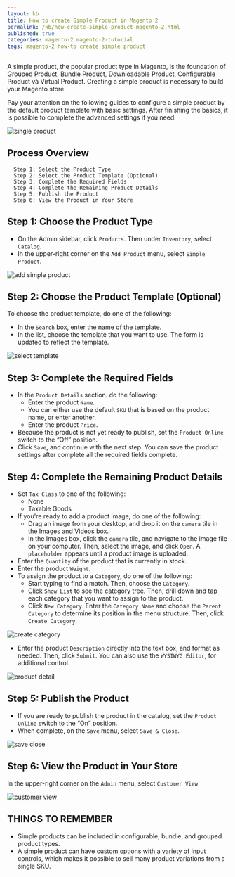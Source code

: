 ```yaml
---
layout: kb
title: How to create Simple Product in Magento 2
permalink: /kb/how-create-simple-product-magento-2.html
published: true
categories: magento-2 magento-2-tutorial
tags: magento-2 how-to create simple product
---
```



A simple product, the popular product type in Magento, is the foundation of Grouped Product, Bundle Product, Downloadable Product, Configurable Product và Virtual Product. Creating a simple product is necessary to build your Magento store.

Pay your attention on the following guides to configure a simple product by the default product template with basic settings. After finishing the basics, it is possible to complete the advanced settings if you need.

![single product](https://lh3.googleusercontent.com/WexvePeG2kcG2znvOmiNh0iqH6ZVu9GkS9PXxPrisrQSQ6LZB6vxs1855wMgSp7of6PrhLoWqUKuCBUTWuONz-WHgpf538zUd3g1E4VFemMsPGzkP49ZnCycwBKephgeW_0nJ2YB)

## Process Overview

      Step 1: Select the Product Type
      Step 2: Select the Product Template (Optional)
      Step 3: Complete the Required Fields
      Step 4: Complete the Remaining Product Details
      Step 5: Publish the Product
      Step 6: View the Product in Your Store

## Step 1: Choose the Product Type

* On the Admin sidebar, click `Products`. Then under `Inventory`, select `Catalog`.
* In the upper-right corner on the `Add Product` menu, select `Simple Product`.

![add simple product](https://lh6.googleusercontent.com/KHyAeGIbHbyjPpLeJW7Ims9T5IRauiexpZ-8gZomoYKp89XbMQkuyMSHl5NCWp6Iv1PRHx_y-nZrK-xa4bqJ-6Uxx7TfnJXqRfYW1jzGRUsrQh9L7Gh3cv5O6nDw1SbFIAY9T9mb)

## Step 2: Choose the Product Template (Optional)

To choose the product template, do one of the following:
  * In the `Search` box, enter the name of the template.
  * In the list, choose the template that you want to use.
The form is updated to reflect the template.

![select template](https://lh5.googleusercontent.com/E6BR3_g9ttnKVLleRY3WZBmjMG3_EbYxlCticOt-th-m07cUnLOEpHBX84ezlkkP1ZvdPObgVPQ7fmX0a6L0-glAD6SI19tx8kDYb7cZe1aO2kkBKoDtrKSU5dRmnlBZwKKGviOH)

## Step 3: Complete the Required Fields

* In the `Product Details` section. do the following:
  * Enter the product `Name`.
  * You can either use the default `SKU` that is based on the product name, or enter another.
  * Enter the product `Price`.
* Because the product is not yet ready to publish, set the `Product Online` switch to the “Off” position.
* Click `Save`, and continue with the next step.
You can save the product settings after complete all the required fields complete.

## Step 4: Complete the Remaining Product Details

* Set `Tax Class` to one of the following:
  * None
  * Taxable Goods
* If you're ready to add a product image, do one of the following:
  * Drag an image from your desktop, and drop it on the `camera` tile in the Images and
Videos box.
  * In the Images box, click the `camera` tile, and navigate to the image file on your computer.
Then, select the image, and click `Open`.
A `placeholder` appears until a product image is uploaded.
* Enter the `Quantity` of the product that is currently in stock.
* Enter the product `Weight`.
* To assign the product to a `Category`, do one of the following:
  * Start typing to find a match. Then, choose the `Category`.
  * Click `Show List` to see the category tree. Then, drill down and tap each category that you want to assign to the product.
  * Click `New Category`. Enter the `Category Name` and choose the `Parent Category` to determine its position in the menu structure. Then, click `Create Category`.
  
![create category](https://lh3.googleusercontent.com/M6eGXKuOQ1Y4aUOJEFoPV3RLaaONA5Kr217P3fKF_rtxXdGZ0D7t5E5KIY2f71m80FJo1VqN_OjHe_f0NfX2IdiS0ncXEB_8llU3Qv839eSMZ82sJKSukVlNUWQAbse2-RabvZLd)
  
* Enter the product `Description` directly into the text box, and format as needed. Then, click `Submit`. You can also use the `WYSIWYG Editor`, for additional control.

![product detail](https://lh4.googleusercontent.com/v3FXI3lHDDXQzqxbA87M_Wg8-g24L8WkEgUA4lWdq77X8tiXaQI4RmClDXAzqrdAvxHQP2LE_QMbRZ3tbKIhEFH0XJYVRh8o7INLou_HO9caPsgn7q3SePXh3OW4i9TlNgjBUDXn)

## Step 5: Publish the Product

* If you are ready to publish the product in the catalog, set the `Product Online` switch to the “On” position.
* When complete, on the `Save` menu, select `Save & Close`.

![save close](https://lh5.googleusercontent.com/dJ5LapJASKIKyOGmHsOW_yDEH_MfZUiBwT_rlQHUMfGU37ejJqouh68zEn5cPRO8YuaxhMv6LJHZLK66O3Cw1DDJ-F8SZhtfOZsTM7WOf_UqywRPOoNDCXdx5Nit1yBdylA8CKym)

## Step 6: View the Product in Your Store

In the upper-right corner on the `Admin` menu, select `Customer View`

![customer view](https://lh5.googleusercontent.com/KudSPw7CtERhI-bMIakDEtvRXSYD52JReGTCcX1T7glEnZhx-AUnhlYKC3JWuuap0GElJUi2unKFNBzoxV4bGCO3pBwTMG2gYWkdEzJOHJDnmHe5mP_NswgskmRzBsZpYk4CTZCw)

## THINGS TO REMEMBER

  * Simple products can be included in configurable, bundle, and grouped product types.
  * A simple product can have custom options with a variety of input controls, which makes it possible to sell many product variations from a single SKU.
